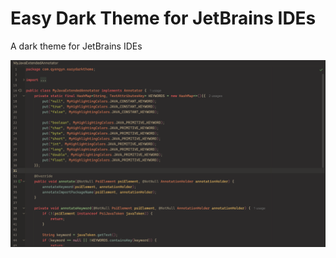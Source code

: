 # Easy Dark Theme for JetBrains IDEs

<!-- Plugin description -->
A dark theme for JetBrains IDEs
<!-- Plugin description end -->

![](screenshot.png)
